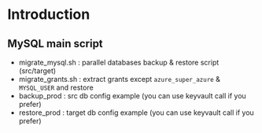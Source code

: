 # Introduction

## MySQL main script
* migrate\_mysql.sh : parallel databases backup & restore script (src/target)
* migrate\_grants.sh : extract grants except `azure_super_azure` & `MYSQL_USER` and restore
* backup\_prod : src db config example (you can use keyvault call if you prefer)
* restore\_prod : target db config example (you can use keyvault call if you prefer)
